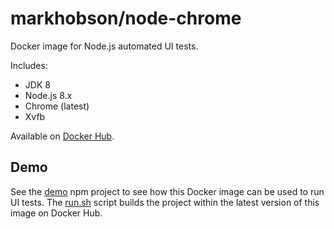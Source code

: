 # markhobson/node-chrome

Docker image for Node.js automated UI tests.

Includes:

* JDK 8
* Node.js 8.x
* Chrome (latest)
* Xvfb

Available on [Docker Hub](https://hub.docker.com/r/markhobson/node-chrome/).

## Demo

See the [demo](demo) npm project to see how this Docker image can be used to run UI tests. The [run.sh](demo/run.sh) script builds the project within the latest version of this image on Docker Hub.
